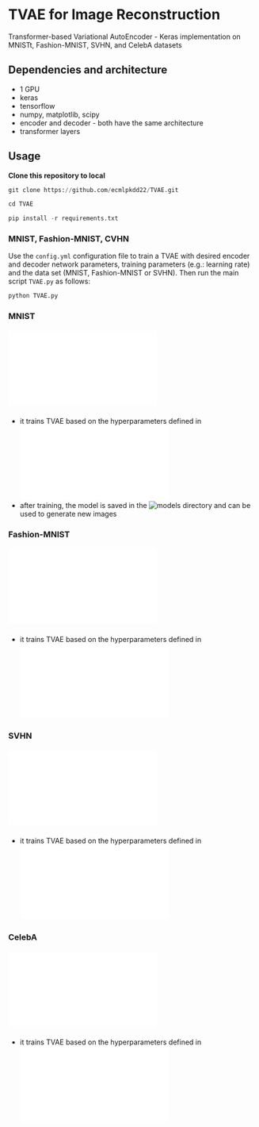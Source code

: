 # TVAE for Image Reconstruction
Transformer-based Variational AutoEncoder - Keras implementation on MNISTt, Fashion-MNIST, SVHN, and CelebA datasets

## Dependencies and architecture

- 1 GPU
- keras
- tensorflow
- numpy, matplotlib, scipy
- encoder and decoder - both have the same architecture
- transformer layers 

## Usage

**Clone this repository to local**

```python
git clone https://github.com/ecmlpkdd22/TVAE.git

cd TVAE

pip install -r requirements.txt
```

### MNIST, Fashion-MNIST, CVHN

Use the ```config.yml``` configuration file to train a TVAE with desired encoder and decoder network parameters, training parameters (e.g.: learning rate) and the data set (MNIST, Fashion-MNIST or SVHN). Then run the main script ```TVAE.py``` as follows:

```bash
python TVAE.py
```

### MNIST

##### ![src/mnist_train.py](src/mnist_train.py)
- it trains TVAE based on the hyperparameters defined in ![src/mnist_params.py](src/mnist_params.py)
- after training, the model is saved in the ![models](models/) directory and can be used to generate new images


### Fashion-MNIST

##### ![src/f_mnist_train.py](src/f_mnist_train.py)
- it trains TVAE based on the hyperparameters defined in ![src/f_mnist_params.py](src/f_mnist_params.py)


### SVHN

##### ![src/svhn_train.py](src/svhn_train.py)
- it trains TVAE based on the hyperparameters defined in ![src/svhn_params.py](src/svhn_params.py)


### CelebA

##### ![src/celeba_train.py](src/celeba_train.py)
- it trains TVAE based on the hyperparameters defined in ![src/celeba_params.py](src/celeba_params.py)




